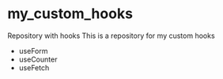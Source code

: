 # my_custom_hooks
Repository with hooks
This is a repository for my custom hooks 
 - useForm
 - useCounter
 - useFetch
